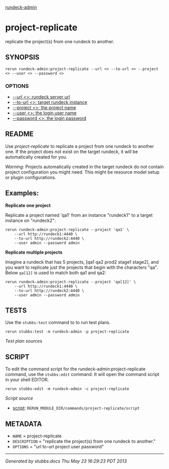 [rundeck-admin](../../index.html)
# project-replicate 

replicate the project(s) from one rundeck to another.

## SYNOPSIS

    rerun rundeck-admin:project-replicate --url <> --to-url <> --project <> --user <> --password <>

### OPTIONS

* [    --url <>: rundeck server url](../../options/url/index.html)
* [    --to-url <>: target rundeck instance](../../options/to-url/index.html)
* [    --project <>: the project name](../../options/project/index.html)
* [    --user <>: the login user name](../../options/user/index.html)
* [    --password <>: the login password](../../options/password/index.html)

## README

Use *project-replicate* to replicate a project from one
rundeck to another one.
If the project does not exist on the target rundeck,
it will be automatically created for you.

*Warning*: Projects automatically created in the target rundeck do
not contain project configuration you might need. This might
be resource model setup or plugin configurations.

Examples:
---------

**Replicate one project**

Replicate a project named 'qa1' from an instance "rundeck1" to 
a target instance on "rundeck2":

    rerun rundeck-admin:project-replicate --project 'qa1' \
        --url http://rundeck1:4440 \
        --to-url http://rundeck2:4440 \
        --user admin --password admin

**Replicate multiple projects**

Imagine a rundeck that has 5 projects, [qa1 qa2 prod2 stage1 stage2],
and you want to replicate just the projects that begin with the
characters "qa". Below `qa[12]` is used to match both qa1 and qa2:

    rerun rundeck-admin:project-replicate --project 'qa[12]' \
        --url http://rundeck1:4440 \
        --to-url http://rundeck2:4440 \
        --user admin --password admin

## TESTS

Use the `stubbs:test` command to to run test plans.

    rerun stubbs:test -m rundeck-admin -p project-replicate

*Test plan sources*



## SCRIPT

To edit the command script for the rundeck-admin:project-replicate command, 
use the `stubbs:edit`
command. It will open the command script in your shell EDITOR.

    rerun stubbs:edit -m rundeck-admin -c project-replicate

*Script source*

* [script](script.html): `RERUN_MODULE_DIR/commands/project-replicate/script`

## METADATA

* `NAME` = project-replicate
* `DESCRIPTION` = "replicate the project(s) from one rundeck to another."
* `OPTIONS` = "url to-url project user password"

----

*Generated by stubbs:docs Thu May 23 16:29:23 PDT 2013*

